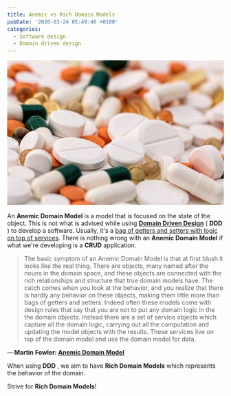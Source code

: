 ```yaml
---
title: Anemic vs Rich Domain Models
pubDate: '2020-03-24 05:49:46 +0100'
categories:
  - Software design
  - Domain driven design
---
```


![technical debt](/assets/anemic_domain_model.jpg "technical debt")

An  **Anemic Domain Model**  is a model that is focused on the state of the object. This is not what is advised while using [**Domain Driven Design**](/domain-driven-design-core-concepts/) ( **DDD** ) to develop a software.
 Usually, it&#39;s a [bag of getters and setters with logic on top of services](/tell-dont-ask-getters-are-evil/).
 There is nothing wrong with an  **Anemic Domain Model**  if what we&#39;re developing is a  **CRUD**  application.

> The basic symptom of an Anemic Domain Model is that at first blush it looks like the real thing. There are objects, many named after the nouns in the domain space, and these objects are connected with the rich relationships and structure that true domain models have. The catch comes when you look at the behavior, and you realize that there is hardly any behavior on these objects, making them little more than bags of getters and setters. Indeed often these models come with design rules that say that you are not to put any domain logic in the the domain objects. Instead there are a set of service objects which capture all the domain logic, carrying out all the computation and updating the model objects with the results. These services live on top of the domain model and use the domain model for data.

— **Martin Fowler: [Anemic Domain Model](https://www.martinfowler.com/bliki/AnemicDomainModel.html)**

When using  **DDD** , we aim to have  **Rich Domain Models**  which represents the behavior of the domain.

Strive for  **Rich Domain Models**!
